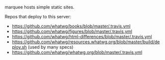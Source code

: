 marquee hosts simple static sites.

Repos that deploy to this server:
- https://github.com/whatwg/books/blob/master/.travis.yml
- https://github.com/whatwg/figures/blob/master/.travis.yml
- https://github.com/whatwg/html-differences/blob/master/.travis.yml
- https://github.com/whatwg/resources.whatwg.org/blob/master/build/deploy.sh (used by many specs)
- https://github.com/whatwg/whatwg.org/blob/master/.travis.yml
